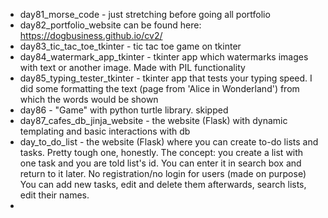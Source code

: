*   day81_morse_code - just stretching before going all portfolio  
*   day82_portfolio_website can be found here: https://dogbusiness.github.io/cv2/  
*   day83_tic_tac_toe_tkinter - tic tac toe game on tkinter  
*   day84_watermark_app_tkinter - tkinter app which watermarks images with text or another image. Made with PIL functionality  
*   day85_typing_tester_tkinter - tkinter app that tests your typing speed. I did some formatting the text (page from 'Alice in Wonderland') from which the words would be shown  
*   day86 - "Game" with python turtle library. skipped  
*   day87_cafes_db_jinja_website - the website (Flask) with dynamic templating and basic interactions with db  
*   day_to_do_list - the website (Flask) where you can create to-do lists and tasks. Pretty tough one, honestly. The concept: you create a list with one task and you are told list's id. You can enter it in search box and return to it later. No registration/no login for users (made on purpose) You can add new tasks, edit and delete them afterwards, search lists, edit their names.  
*   
